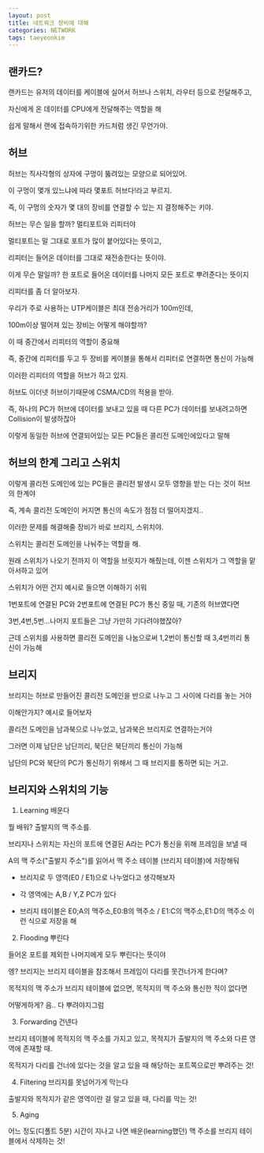 ```yaml
---
layout: post
title: 네트워크 장비에 대해
categories: NETWORK
tags: taeyeonkim
---
```


## 랜카드?

랜카드는 유저의 데이터를 케이블에 실어서 허브나 스위치, 라우터 등으로 전달해주고,

자신에게 온 데이터를 CPU에게 전달해주는 역할을 해

쉽게 말해서 랜에 접속하기위한 카드처럼 생긴 무언가야.

## 허브

허브는 직사각형의 상자에 구멍이 뚫려있는 모양으로 되어있어.

이 구멍이 몇개 있느냐에 따라 몇포트 허브다!라고 부르지.

즉, 이 구멍의 숫자가 몇 대의 장비를 연결할 수 있는 지 결정해주는 키야.

허브는 무슨 일을 할까? 멀티포트와 리피터야

멀티포트는 말 그대로 포트가 많이 붙어있다는 뜻이고,

리피터는 들어온 데이터를 그대로 재전송한다는 뜻이야.

이게 무슨 말일까? 한 포트로 들어온 데이터를 나머지 모든 포트로 뿌려준다는 뜻이지

리피터를 좀 더 알아보자.

우리가 주로 사용하는 UTP케이블은 최대 전송거리가 100m인데,

100m이상 떨어져 있는 장비는 어떻게 해야할까?

이 때 중간에서 리피터의 역할이 중요해

즉, 중간에 리피터를 두고 두 장비를 케이블을 통해서 리피터로 연결하면 통신이 가능해

이러한 리피터의 역할을 허브가 하고 있지.

허브도 이더넷 허브이기때문에 CSMA/CD의 적용을 받아. 

즉, 하나의 PC가 허브에 데이터를 보내고 있을 때 다른 PC가 데이터를 보내려고하면 Collision이 발생하잖아

이렇게 동일한 허브에 연결되어있는 모든 PC들은 콜리전 도메인에있다고 말해

## 허브의 한계 그리고 스위치

이렇게 콜리전 도메인에 있는 PC들은 콜리전 발생시 모두 영향을 받는 다는 것이 허브의 한계야

즉, 계속 콜리전 도메인이 커지면 통신의 속도가 점점 더 떨어지겠지..

이러한 문제를 해결해줄 장비가 바로 브리지, 스위치야.

스위치는 콜리전 도메인을 나눠주는 역할을 해.

원래 스위치가 나오기 전까지 이 역할을 브릿지가 해줬는데, 이젠 스위치가 그 역할을 맡아서하고 있어

스위치가 어떤 건지 예시로 들으면 이해하기 쉬워

1번포트에 연결된 PC와 2번포트에 연결된 PC가 통신 중일 때, 기존의 허브였다면

3번,4번,5번...나머지 포트들은 그냥 가만히 기다려야했잖아?

근데 스위치를 사용하면 콜리전 도메인을 나눔으로써 1,2번이 통신할 때 3,4번끼리 통신이 가능해

## 브리지

브리지는 허브로 만들어진 콜리전 도메인을 반으로 나누고 그 사이에 다리를 놓는 거야

이해안가지? 예시로 들어보자

콜리전 도메인을 남과북으로 나누었고, 남과북은 브리지로 연결하는거야

그러면 이제 남단은 남단끼리, 북단은 북단끼리 통신이 가능해

남단의 PC와 북단의 PC가 통신하기 위해서 그 때 브리지를 통하면 되는 거고.

## 브리지와 스위치의 기능

1. Learning 배운다

뭘 배워? 출발지의 맥 주소를.

브리지나 스위치는 자신의 포트에 연결된 A라는 PC가 통신을 위해 프레임을 보낼 때

A의 맥 주소("출발지 주소")를 읽어서 맥 주소 테이블 (브리지 테이블)에 저장해둬

- 브리지로 두 영역(E0 / E1)으로 나누었다고 생각해보자

- 각 영역에는 A,B / Y,Z PC가 있다

- 브리지 테이블은 E0;A의 맥주소,E0:B의 맥주소 / E1:C의 맥주소,E1:D의 맥주소 이런 식으로 저장을 해

2. Flooding 뿌린다

들어온 포트를 제외한 나머지에게 모두 뿌린다는 뜻이야

엥? 브리지는 브리지 테이블을 참조해서 프레임이 다리를 못건너가게 한다며?

목적지의 맥 주소가 브리지 테이블에 없으면, 목적지의 맥 주소와 통신한 적이 없다면

어떻게하게? 음.. 다 뿌려야지그럼

3. Forwarding 건넨다

브리지 테이블에 목적지의 맥 주소를 가지고 있고, 목적지가 출발지의 맥 주소와 다른 영역에 존재할 때.

목적지가 다리를 건너에 있다는 것을 알고 있을 때 해당하는 포트쪽으로만 뿌려주는 것!

4. Filtering 브리지를 못넘어가게 막는다

출발지와 목적지가 같은 영역이란 걸 알고 있을 때, 다리를 막는 것!

5. Aging

어느 정도(디폴트 5분) 시간이 지나고 나면 배운(learning했던) 맥 주소를 브리지 테이블에서 삭제하는 것!







